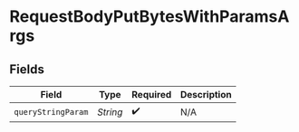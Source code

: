 # RequestBodyPutBytesWithParamsArgs


## Fields

| Field              | Type               | Required           | Description        |
| ------------------ | ------------------ | ------------------ | ------------------ |
| `queryStringParam` | *String*           | :heavy_check_mark: | N/A                |